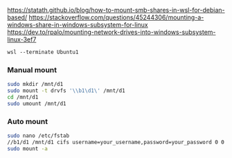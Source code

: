 https://statath.github.io/blog/how-to-mount-smb-shares-in-wsl-for-debian-based/
https://stackoverflow.com/questions/45244306/mounting-a-windows-share-in-windows-subsystem-for-linux
https://dev.to/rpalo/mounting-network-drives-into-windows-subsystem-linux-3ef7

```ps
wsl --terminate Ubuntu1
```

### Manual mount
```bash
sudo mkdir /mnt/d1
sudo mount -t drvfs '\\b1\d1\' /mnt/d1
cd /mnt/d1
sudo umount /mnt/d1
```

### Auto mount
```bash
sudo nano /etc/fstab
//b1/d1 /mnt/d1 cifs username=your_username,password=your_password 0 0
sudo mount -a
```
